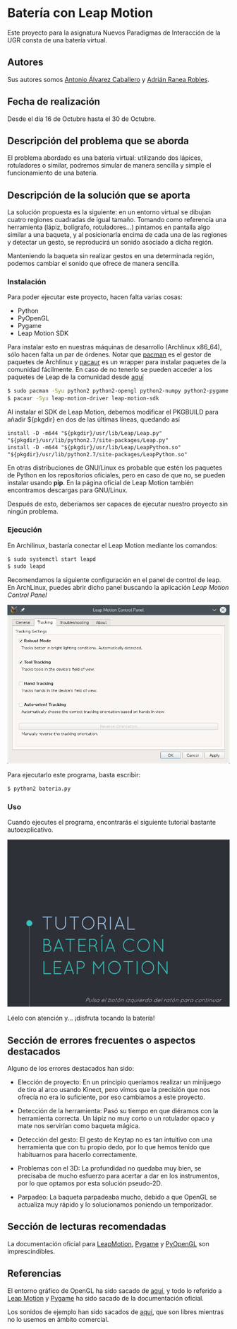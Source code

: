 # Batería con Leap Motion

Este proyecto para la asignatura Nuevos Paradigmas de Interacción de la UGR
consta de una batería virtual.

## Autores
Sus autores somos [Antonio Álvarez Caballero](https://github.com/analca3)
y [Adrián Ranea Robles](https://github.com/ranea).

## Fecha de realización

Desde el día 16 de Octubre hasta el 30 de Octubre.

## Descripción del problema que se aborda

El problema abordado es una batería virtual: utilizando dos lápices, rotuladores o similar,
podremos simular de manera sencilla y simple el funcionamiento de una batería.

## Descripción de la solución que se aporta

La solución propuesta es la siguiente: en un entorno virtual se dibujan cuatro regiones
cuadradas de igual tamaño. Tomando como referencia una herramienta (lápiz, bolígrafo, rotuladores...)
pintamos en pantalla algo similar a una baqueta, y al posicionarla encima de cada una
de las regiones y detectar un gesto, se reproducirá un sonido asociado a dicha región.

Manteniendo la baqueta sin realizar gestos en una determinada región, podemos cambiar
el sonido que ofrece de manera sencilla.

### Instalación

Para poder ejecutar este proyecto, hacen falta varias cosas:

* Python
* PyOpenGL
* Pygame
* Leap Motion SDK

Para instalar esto en nuestras máquinas de desarrollo (Archlinux x86_64), sólo hacen
falta un par de órdenes. Notar que [pacman](https://wiki.archlinux.org/index.php/Pacman)
es el gestor de paquetes de Archlinux y [pacaur](https://aur.archlinux.org/packages/pacaur/)
es un wrapper para instalar paquetes de la comunidad fácilmente. En caso de no tenerlo
se pueden acceder a los paquetes de Leap de la comunidad desde [aquí](https://aur.archlinux.org/packages/?O=0&K=leap+motion)

```bash
$ sudo pacman -Syu python2 python2-opengl python2-numpy python2-pygame
$ pacaur -Syu leap-motion-driver leap-motion-sdk
```

Al instalar el SDK de Leap Motion, debemos modificar el PKGBUILD para añadir ${pkgdir} en dos de las
últimas líneas, quedando así

```
install -D -m644 "${pkgdir}/usr/lib/Leap/Leap.py" "${pkgdir}/usr/lib/python2.7/site-packages/Leap.py"
install -D -m644 "${pkgdir}/usr/lib/Leap/LeapPython.so" "${pkgdir}/usr/lib/python2.7/site-packages/LeapPython.so"
```

En otras distribuciones de GNU/Linux es probable que estén los paquetes de Python en los
repositorios oficiales, pero en caso de que no, se pueden instalar usando **pip**. En la
página oficial de Leap Motion también encontramos descargas para GNU/Linux.

Después de esto, deberíamos ser capaces de ejecutar nuestro proyecto sin ningún problema.

### Ejecución

En Archilinux, bastaría conectar el Leap Motion mediante los comandos:
```bash
$ sudo systemctl start leapd
$ sudo leapd
```

Recomendamos la siguiente configuración en el panel de control de leap. En ArchLinux, puedes abrir dicho panel buscando la aplicación *Leap Motion Control Panel*

![LeapPanel](capturas/leappanel.png)

Para ejecutarlo este programa, basta escribir:
```bash
$ python2 bateria.py
```

### Uso

Cuando ejecutes el programa, encontrarás el siguiente tutorial bastante autoexplicativo.

![Tutorial](capturas/tutorial2.gif)

Léelo con atención y... ¡disfruta tocando la batería!

## Sección de errores frecuentes o aspectos destacados

Alguno de los errores destacados han sido:

* Elección de proyecto: En un principio queríamos realizar un minijuego de tiro al arco usando Kinect, pero vimos que la precisión que nos ofrecía no era lo suficiente, por eso cambiamos a este proyecto.

* Detección de la herramienta: Pasó su tiempo en que diéramos con la herramienta correcta. Un lápiz no muy corto o un rotulador opaco y mate nos servirían como baqueta mágica.

* Detección del gesto: El gesto de Keytap no es tan intuitivo con una herramienta que con tu propio dedo, por lo que hemos tenido que habituarnos para hacerlo correctamente.

* Problemas con el 3D: La profundidad no quedaba muy bien, se precisaba de mucho esfuerzo para acertar a dar en los instrumentos, por lo que optamos por esta solución pseudo-2D.

* Parpadeo: La baqueta parpadeaba mucho, debido a que OpenGL se actualiza muy rápido y lo solucionamos poniendo un temporizador.


## Sección de lecturas recomendadas

La documentación oficial para [LeapMotion](https://developer.leapmotion.com/documentation/python/index.html),
[Pygame](https://www.pygame.org/docs/) y [PyOpenGL](http://pyopengl.sourceforge.net/documentation/) son imprescindibles.

## Referencias

El entorno gráfico de OpenGL ha sido sacado de [aquí](https://github.com/analca3/TriedroFrenet_Evoluta), y
todo lo referido a [Leap Motion](https://developer.leapmotion.com/documentation/python/index.html) y
[Pygame](https://www.pygame.org/docs/) ha sido sacado de la documentación oficial.

Los sonidos de ejemplo han sido sacados de [aquí](http://99sounds.org/drum-samples/), que
son libres mientras no lo usemos en ámbito comercial.
